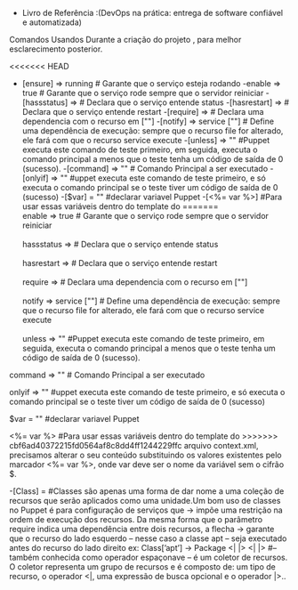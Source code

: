 
* Livro de Referência :(DevOps na prática: entrega de software confiável e automatizada)


Comandos Usandos Durante a criação do projeto , para melhor esclarecimento posterior.

<<<<<<< HEAD

- [ensure] => running # Garante que o serviço esteja rodando
-enable => true # Garante que o serviço rode sempre que o servidor reiniciar
-[hassstatus] => # Declara que o serviço entende status
-[hasrestart] => # Declara que o serviço entende restart
-[require] => # Declara uma dependencia com o recurso em [""]
-[notify] => service [""] # Define uma dependência de execução: sempre que
o recurso file for alterado, ele fará com que o recurso service execute 
-[unless] => ""  #Puppet executa este comando de teste primeiro, em seguida, executa o comando principal a menos que o teste tenha um código de saída de 0 (sucesso). 
-[command] => "" # Comando Principal a ser executado
-[onlyif] => "" #uppet executa este comando de teste primeiro, e só executa o comando principal se o teste tiver um código de saída de 0 (sucesso)
-[$var] = "" #declarar variavel Puppet
-[<%= var %>] #Para usar essas variáveis dentro do template do 
=======
<br>enable => true # Garante que o serviço rode sempre que o servidor reiniciar</br>
<br>hassstatus => # Declara que o serviço entende status</br>
<br>hasrestart => # Declara que o serviço entende restart</br>
<br>require => # Declara uma dependencia com o recurso em [""]</br>
<br>notify => service [""] # Define uma dependência de execução: sempre que
o recurso file for alterado, ele fará com que o recurso service execute </br>
<br>unless => ""  #Puppet executa este comando de teste primeiro, em seguida, executa o comando principal a menos que o teste tenha um código de saída de 0 (sucesso).</p> 
<p>command => "" # Comando Principal a ser executado</p>
<p>onlyif => "" #uppet executa este comando de teste primeiro, e só executa o comando principal se o teste tiver um código de saída de 0 (sucesso)</p>
<p>$var = "" #declarar variavel Puppet</p>
<p><%= var %> #Para usar essas variáveis dentro do template do 
>>>>>>> cbf6ad40372215fd0564af8c8dd4ff1244229ffc
arquivo context.xml, precisamos alterar o seu conteúdo substituindo
os valores existentes pelo marcador <%= var %>, onde var deve ser
o nome da variável sem o cifrão $.</p>
<p>-[Class] = #Classes são apenas uma
forma de dar nome a uma coleção de recursos que serão aplicados como uma
unidade.Um bom uso de classes no Puppet é para configuração de serviços que
-> impõe uma restrição na ordem de execução dos recursos.
Da mesma forma que o parâmetro require indica uma dependência entre
dois recursos, a flecha -> garante que o recurso do lado esquerdo – nesse
caso a classe apt – seja executado antes do recurso do lado direito
ex: Class[’apt’] -> Package <| |>
<| |> #– também conhecida como operador espaçonave – é um coletor de
recursos. O coletor representa um grupo de recursos e é composto de: um
tipo de recurso, o operador <|, uma expressão de busca opcional e o operador
|>..
<!-- <<<<<<< HEAD
você precisa instalar apenas uma vez no sistema
defined type =  # E uma coleção de recursos que pode
ser usada várias vezes em um mesmo manifesto
puppet apply --noop. # Esse comando simula uma execução do Puppet sem realizar
nenhuma alteração no sistema 
# My Python Examples
I do not consider myself a programmer. I create these little programs as experiments to play with Python, or to solve problems for myself. I would gladly accept pointers from others to improve, simplify, or make the code more efficient. If you would like to make any comments then please feel free to email me at craig@geekcomputers.co.uk.
These scripts contain important functions which help reduce human workload.
Code documentation is aligned correctly when the files are viewed in [Notepad++](https://notepad-plus-plus.org/).
- [Ensure](https://github.com/geekcomputers/Python/blob/master/batch_file_rename.py) - This batch renames a group of files in a given directory, once you pass the current and the new extensions.
você precisa instalar apenas uma vez no sistema</p>
<p>defined type =  # E uma coleção de recursos que pode
ser usada várias vezes em um mesmo manifesto</p>
<p>puppet apply --noop. # Esse comando simula uma execução do Puppet sem realizar
nenhuma alteração no sistema</p>
>>>>>>> cbf6ad40372215fd0564af8c8dd4ff1244229ffc






